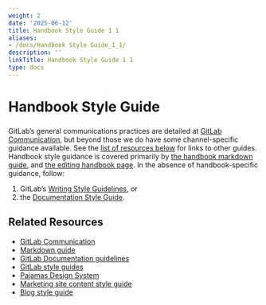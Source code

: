 ```yaml
---
weight: 2
date: '2025-06-12'
title: Handbook Style Guide 1 1
aliases:
- /docs/Handbook Style Guide_1_1/
description: ''
linkTitle: Handbook Style Guide 1 1
type: docs
---
```


# Handbook Style Guide

### 
GitLab’s general communications practices are detailed at [GitLab Communication](https://handbook.gitlab.com/handbook/communication/), but beyond those we do have some channel-specific guidance available. See the [list of resources below](https://handbook.gitlab.com/handbook/about/style-guide/#related-resources) for links to other guides.
Handbook style guidance is covered primarily by [the handbook markdown guide](https://handbook.gitlab.com/docs/markdown-guide/), and [the editing handbook page](https://handbook.gitlab.com/handbook/about/editing-handbook/#naming-pages-and-folder-structure).
In the absence of handbook-specific guidance, follow:
1. GitLab’s [Writing Style Guidelines](https://handbook.gitlab.com/handbook/communication/#writing-style-guidelines), or
1. the [Documentation Style Guide](https://docs.gitlab.com/ee/development/documentation/styleguide/).
## **Related Resources**
- [GitLab Communication](https://handbook.gitlab.com/handbook/communication/)
- [Markdown guide](https://handbook.gitlab.com/docs/markdown-guide/)
- [GitLab Documentation guidelines](https://docs.gitlab.com/ee/development/documentation/)
- [GitLab style guides](https://docs.gitlab.com/ee/development/contributing/style_guides.html)
- [Pajamas Design System](https://design.gitlab.com/)
- [Marketing site content style guide](https://handbook.gitlab.com/handbook/marketing/brand-and-product-marketing/brand/content-style-guide/)
- [Blog style guide](https://handbook.gitlab.com/handbook/marketing/brand-and-product-marketing/content/editorial-team/)
